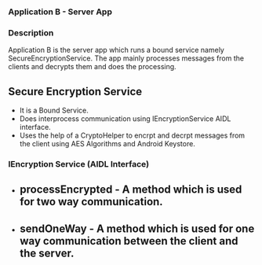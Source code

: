 ### Application B - Server App 

### Description
Application B is the server app which runs a bound service namely SecureEncryptionService. 
The app mainly processes messages from the clients and decrypts them and does the processing.

## Secure Encryption Service
- It is a Bound Service.
- Does interprocess communication using IEncryptionService AIDL interface.
- Uses the help of a CryptoHelper to encrpt and decrpt messages from the client using AES Algorithms and Android Keystore.

### IEncryption Service (AIDL Interface)
- ## processEncrypted - A method which is used for two way communication.
- ## sendOneWay - A method which is used for one way communication between the client and the server.
  


